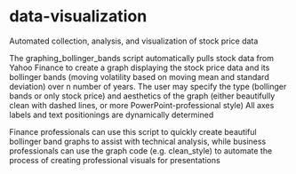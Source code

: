 # data-visualization
Automated collection, analysis, and visualization of stock price data

The graphing_bollinger_bands script automatically pulls stock data from Yahoo Finance to create 
a graph displaying the stock price data and its bollinger bands (moving volatility based on moving 
mean and standard deviation) over n number of years. The user may specify the type (bollinger bands
or only stock price) and aesthetics of the graph (either beautifully clean with dashed lines, or 
more PowerPoint-professional style)
All axes labels and text positionings are dynamically determined

Finance professionals can use this script to quickly create beautiful bollinger band graphs to
assist with technical analysis, while business professionals can use the graph code
(e.g. clean_style) to automate the process of creating professional visuals for presentations
